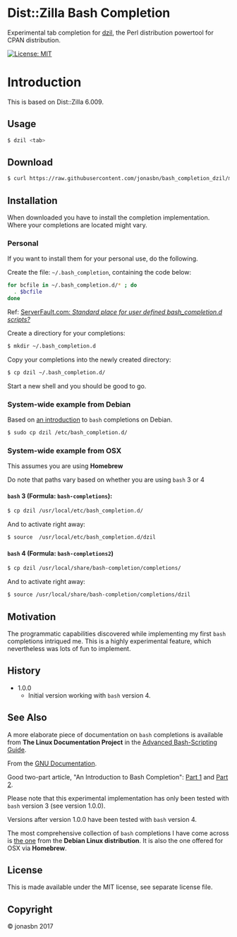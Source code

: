 # Dist::Zilla Bash Completion

Experimental tab completion for [dzil](http://dzil.org/), the Perl distribution powertool for CPAN distribution.

[![License: MIT](https://img.shields.io/badge/License-MIT-yellow.svg)](https://opensource.org/licenses/MIT)

# Introduction

This is based on Dist::Zilla 6.009.

## Usage

```bash
$ dzil <tab>
```

## Download

```bash
$ curl https://raw.githubusercontent.com/jonasbn/bash_completion_dzil/master/dzil > dzil
```

## Installation

When downloaded you have to install the completion implementation. Where your completions are located might vary.

### Personal

If you want to install them for your personal use, do the following.

Create the file: `~/.bash_completion`, containing the code below:

```bash
for bcfile in ~/.bash_completion.d/* ; do
  . $bcfile
done
```

Ref: [ServerFault.com: _Standard place for user defined bash_completion.d scripts?_](https://serverfault.com/questions/506612/standard-place-for-user-defined-bash-completion-d-scripts)

Create a directiory for your completions:

```bash
$ mkdir ~/.bash_completion.d
```

Copy your completions into the newly created directory:

```bash
$ cp dzil ~/.bash_completion.d/
```

Start a new shell and you should be good to go.

### System-wide example from Debian

Based on [an introduction](https://debian-administration.org/article/316/An_introduction_to_bash_completion_part_1) to `bash` completions on Debian.

```bash
$ sudo cp dzil /etc/bash_completion.d/
```

### System-wide example from OSX

This assumes you are using **Homebrew**

Do note that paths vary based on whether you are using `bash` 3 or 4

#### `bash` 3 (Formula: `bash-completions`):

```bash
$ cp dzil /usr/local/etc/bash_completion.d/
```

And to activate right away:

```bash
$ source  /usr/local/etc/bash_completion.d/dzil
```

#### `bash` 4 (Formula: `bash-completions2`)

```bash
$ cp dzil /usr/local/share/bash-completion/completions/
```

And to activate right away:

```bash
$ source /usr/local/share/bash-completion/completions/dzil
```

## Motivation

The programmatic capabilities discovered while implementing my first `bash` completions intriqued me. This is a highly experimental feature, which nevertheless was lots of fun to implement.

## History

- 1.0.0
    + Initial version working with `bash` version 4.

## See Also

A more elaborate piece of documentation on `bash` completions is available from **The Linux Documentation Project** in the [Advanced Bash-Scripting Guide](http://tldp.org/LDP/abs/html/tabexpansion.html).

From the [GNU Documentation](https://www.gnu.org/software/bash/manual/html_node/Programmable-Completion.html).

Good two-part article, "An Introduction to Bash Completion": [Part 1](https://debian-administration.org/article/316/An_introduction_to_bash_completion_part_1) and [Part 2](https://debian-administration.org/article/317/An_introduction_to_bash_completion_part_2).

Please note that this experimental implementation has only been tested with `bash` version 3 (see version 1.0.0).

Versions after version 1.0.0 have been tested with `bash` version 4.

The most comprehensive collection of `bash` completions I have come across is [the one](https://github.com/scop/bash-completion) from the **Debian Linux distribution**. It is also the one offered for OSX via **Homebrew**.

## License

This is made available under the MIT license, see separate license file.

## Copyright

:copyright: jonasbn 2017
